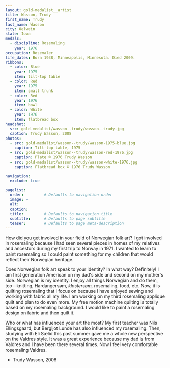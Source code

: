 ```yaml
---
layout: gold-medalist__artist
title: Wasson, Trudy
first_name: Trudy
last_name: Wasson
city: Oelwein
state: Iowa
medals: 
  - discipline: Rosemaling
    year: 1976
occupation: Rosemaler 
life_dates: Born 1938, Minneapolis, Minnesota. Died 2009.
ribbons:
  - color: Blue
    year: 1975
    item: tilt-top table
  - color: Red
    year: 1975
    item: small trunk
  - color: Red
    year: 1976
    item: bowl
  - color: White
    year: 1976
    item: flatbread box
headshot:
  src: gold-medalist/wasson--trudy/wasson--trudy.jpg
  caption: Trudy Wasson, 2008
photos:
  - src: gold-medalist/wasson--trudy/wasson-1975-blue.jpg
    caption: Tilt-top table, 1975
  - src: gold-medalist/wasson--trudy/wasson-red-1976.jpg
    caption: Plate © 1976 Trudy Wasson
  - src: gold-medalist/wasson--trudy/wasson-white-1976.jpg
    caption: Flatbread box © 1976 Trudy Wasson

navigation:
  exclude: true

pagelist:
  order:         # Defaults to navigation order  
  image: ~
  alt:
  caption:
  title:         # Defaults to navigation title
  subtitle:      # Defaults to page subtitle
  teaser:        # Defaults to page meta-description  
---
```

How did you get involved in your field of Norwegian folk art? 
I got involved in rosemaling because I had seen several pieces in homes of my relatives and ancestors during my first trip to Norway in 1971. I wanted to learn to paint rosemaling so I could paint something for my children that would reflect their Norwegian heritage.
 
Does Norwegian folk art speak to your identity? In what way? 
Definitely! I am first generation American on my dad's side and second on my mother's side. Norwegian is my identity. I enjoy all things Norwegian and do them, too—knitting, Hardangersøm, _klostersøm,_ rosemaling, food, etc. Now, it is quilting rosemaling that I focus on because I have enjoyed sewing and working with fabric all my life. I am working on my third rosemaling applique quilt and plan to do even more. My free motion machine quilting is totally based on my rosemaling background. I would like to paint a rosemaling design on fabric and then quilt it.

Who or what has influenced your art the most? 
My first teacher was Nils Ellingsgaard, but Bergljot Lunde has also influenced my rosemaling. Then, studying with Eli Sælid this past summer gave me a whole new perspective on the Valdres style. It was a great experience because my dad is from Valdres and I have been there several times. Now I feel very comfortable rosemaling Valdres.

- Trudy Wasson, 2008